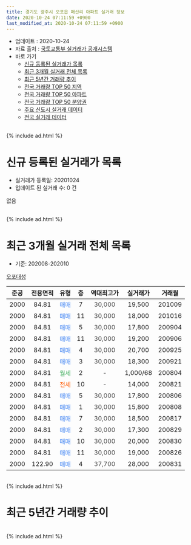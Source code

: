 ```yaml
---
title: 경기도 광주시 오포읍 매산리 아파트 실거래 정보
date: 2020-10-24 07:11:59 +0900
last_modified_at: 2020-10-24 07:11:59 +0900
---
```


* 업데이트 : 2020-10-24
* 자료 출처 : [국토교통부 실거래가 공개시스템](http://rt.molit.go.kr)
* 바로 가기
    * [신규 등록된 실거래가 목록](#신규-등록된-실거래가-목록)
    * [최근 3개월 실거래 전체 목록](#최근-3개월-실거래-전체-목록)
    * [최근 5년간 거래량 추이](#최근-5년간-거래량-추이)
    * [전국 거래량 TOP 50 지역](https://inasie.github.io/apt-trade-info/최근-3개월-전국에서-가장-거래가-많이-발생한-지역)
    * [전국 거래량 TOP 50 아파트](https://inasie.github.io/apt-trade-info/최근-3개월-전국에서-가장-거래가-많이-발생한-아파트)
    * [전국 거래량 TOP 50 분양권](https://inasie.github.io/apt-trade-info/최근-3개월-전국에서-가장-거래가-많이-발생한-분양권)
    * [주요 신도시 실거래 데이터](https://inasie.github.io/apt-trade-info/주요-신도시)
    * [전국 실거래 데이터](https://inasie.github.io/apt-trade-info/전국)
<br>
{% include ad.html %}
<br>

# 신규 등록된 실거래가 목록
* 실거래가 등록일: 20201024
* 업데이트 된 실거래 수: 0 건

없음

<br>
{% include ad.html %}
<br>

# 최근 3개월 실거래 전체 목록
* 기준: 202008-202010


[오포대성](https://search.naver.com/search.naver?query=%EA%B2%BD%EA%B8%B0%EB%8F%84+%EA%B4%91%EC%A3%BC%EC%8B%9C+%EC%98%A4%ED%8F%AC%EC%9D%8D+%EB%A7%A4%EC%82%B0%EB%A6%AC+%EC%98%A4%ED%8F%AC%EB%8C%80%EC%84%B1)

|준공|전용면적|유형|층|역대최고가|실거래가|거래월|
|:---:|:---:|:---:|:---:|:---:|:---:|:---:|
|2000|84.81|<span style="color:#4285f3">매매</span>|7|<span style="color:#444444">30,000</span>|19,500|201009|
|2000|84.81|<span style="color:#4285f3">매매</span>|11|<span style="color:#444444">30,000</span>|18,000|201016|
|2000|84.81|<span style="color:#4285f3">매매</span>|5|<span style="color:#444444">30,000</span>|17,800|200904|
|2000|84.81|<span style="color:#4285f3">매매</span>|11|<span style="color:#444444">30,000</span>|19,200|200906|
|2000|84.81|<span style="color:#4285f3">매매</span>|4|<span style="color:#444444">30,000</span>|20,700|200925|
|2000|84.81|<span style="color:#4285f3">매매</span>|3|<span style="color:#444444">30,000</span>|18,300|200921|
|2000|84.81|<span style="color:#34a853">월세</span>|2|<span style="color:#444444">-</span>|1,000/68|200804|
|2000|84.81|<span style="color:#ff5a00">전세</span>|10|<span style="color:#444444">-</span>|14,000|200821|
|2000|84.81|<span style="color:#4285f3">매매</span>|5|<span style="color:#444444">30,000</span>|17,800|200806|
|2000|84.81|<span style="color:#4285f3">매매</span>|1|<span style="color:#444444">30,000</span>|15,800|200808|
|2000|84.81|<span style="color:#4285f3">매매</span>|7|<span style="color:#444444">30,000</span>|18,500|200817|
|2000|84.81|<span style="color:#4285f3">매매</span>|2|<span style="color:#444444">30,000</span>|17,300|200829|
|2000|84.81|<span style="color:#4285f3">매매</span>|10|<span style="color:#444444">30,000</span>|20,000|200830|
|2000|84.81|<span style="color:#4285f3">매매</span>|11|<span style="color:#444444">30,000</span>|19,000|200826|
|2000|122.90|<span style="color:#4285f3">매매</span>|4|<span style="color:#444444">37,700</span>|28,000|200831|


<br>
{% include ad.html %}
<br>

# 최근 5년간 거래량 추이


<div style="width:100%;">
    <canvas id="deal_progress" height="200"></canvas>
</div>

<script>
new Chart(document.getElementById("deal_progress"), {
    type: 'line',
    data: {
        labels: ['201510','201511','201512','201601','201602','201603','201604','201605','201606','201607','201608','201609','201610','201611','201612','201701','201702','201703','201704','201705','201706','201707','201708','201709','201710','201711','201712','201801','201802','201803','201804','201805','201806','201807','201808','201809','201810','201811','201812','201901','201902','201903','201904','201905','201906','201907','201908','201909','201910','201911','201912','202001','202002','202003','202004','202005','202006','202007','202008','202009','202010'],
        datasets: [{
            label: '매매',
            pointRadius: 1,
            data: [3, 3, 0, 4, 3, 4, 4, 2, 1, 2, 4, 0, 2, 1, 0, 1, 2, 4, 0, 1, 2, 2, 1, 2, 0, 0, 0, 0, 1, 3, 2, 2, 2, 0, 2, 4, 2, 2, 0, 1, 1, 2, 2, 2, 3, 3, 1, 3, 0, 2, 1, 1, 1, 0, 1, 2, 1, 7, 7, 4, 2],
            borderColor: "rgba(255, 201, 14, 1)",
            backgroundColor: "rgba(255, 201, 14, 0.5)",
            fill: false,
            lineTension: 0
        },{
            label: '전월세',
            pointRadius: 1,
            data: [1, 3, 2, 4, 2, 3, 2, 5, 4, 2, 2, 3, 3, 1, 1, 3, 4, 5, 6, 1, 0, 4, 1, 4, 1, 1, 1, 2, 2, 1, 1, 1, 3, 3, 1, 0, 2, 1, 2, 1, 4, 1, 2, 2, 1, 4, 1, 1, 0, 1, 4, 3, 1, 0, 1, 2, 1, 1, 2, 0, 0],
            borderColor: "rgba(0, 141, 185, 1)",
            backgroundColor: "rgba(0, 141, 185, 0.5)",
            fill: false,
            lineTension: 0
        }
        ]
    },
    options: {
        responsive: true,
        title: {
            display: false
        },
        tooltips: {
            mode: 'index',
            intersect: false
        },
        hover: {
            mode: 'nearest',
            intersect: true
        },
        scales: {
            xAxes: [{
                display: true,
                scaleLabel: {
                    display: true,
                    labelString: '년/월'
                }
            }],
            yAxes: [{
                display: true,
                ticks: {
                    suggestedMin: 0,
                },
                scaleLabel: {
                    display: true,
                    labelString: '실거래 수'
                }
            }]
        }
    }
});

</script>


<br>
{% include ad.html %}
<br>

